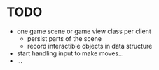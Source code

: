 # TODO

- one game scene or game view class per client
    - persist parts of the scene
    - record interactible objects in data structure
- start handling input to make moves...
- ...
